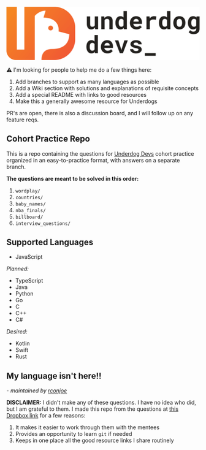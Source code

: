 ![Underdog Devs](/underdogdevs-01.png)


⚠️ I'm looking for people to help me do a few things here: 
  1. Add branches to support as many languages as possible
  2. Add a Wiki section with solutions and explanations of requisite concepts
  3. Add a special README with links to good resources
  4. Make this a generally awesome resource for Underdogs

PR's are open, there is also a discussion board, and I will follow up on any feature reqs.
## Cohort Practice Repo
This is a repo containing the questions for [Underdog Devs](https://underdogdevs.org) cohort practice organized in an
easy-to-practice format, with answers on a separate branch.

**The questions are meant to be solved in this order:**
1. `wordplay/`
2. `countries/`
3. `baby_names/`
4. `nba_finals/`
5. `billboard/`
6. `interview_questions/`

## Supported Languages
- JavaScript

*Planned:*
- TypeScript
- Java
- Python
- Go
- C
- C++
- C#

*Desired:*
- Kotlin
- Swift
- Rust

## My language isn't here!!

_- maintained by [rconjoe](https://rconjoe.com)_

**DISCLAIMER:** I didn't make any of these questions. I have no idea who did, but I am grateful to them. I made this repo from the questions at [this Dropbox link](https://paper.dropbox.com/doc/Programming-practice-problems-Qp6jAVBXAuDZWiz5x6r9J) for a few reasons:

1. It makes it easier to work through them with the mentees
2. Provides an opportunity to learn `git` if needed
3. Keeps in one place all the good resource links I share routinely